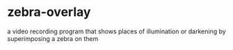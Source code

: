 # zebra-overlay
a video recording program that shows places of illumination or darkening by superimposing a zebra on them

